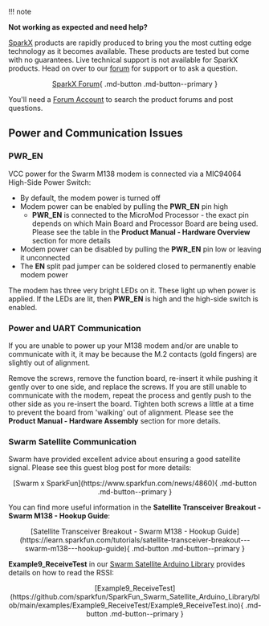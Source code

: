 !!! note
    <p><span class="glyphicon glyphicon-question-sign" aria-hidden="true"></span> <strong>Not working as expected and need help? </strong></p>
    <p><a href="https://www.sparkfun.com/sparkx">SparkX</a> products are rapidly produced to bring you the most cutting edge technology as it becomes available. These products are tested but come with no guarantees. Live technical support is not available for SparkX products. Head on over to our <a href="https://forum.sparkfun.com/viewforum.php?f=123">forum</a> for support or to ask a question.<p>
    <center>
    [SparkX Forum](https://forum.sparkfun.com/viewforum.php?f=123){ .md-button .md-button--primary }
    </center>
    <p>You'll need a <a href="https://forum.sparkfun.com/ucp.php?mode=register">Forum Account</a> to search the product forums and post questions.<p>


## Power and Communication Issues

### PWR_EN

VCC power for the Swarm M138 modem is connected via a MIC94064 High-Side Power Switch:

* By default, the modem power is turned off
* Modem power can be enabled by pulling the **PWR_EN** pin high
    * **PWR_EN** is connected to the MicroMod Processor - the exact pin depends on which Main Board and Processor Board are being used. Please see the table in the **Product Manual - Hardware Overview** section for more details
* Modem power can be disabled by pulling the **PWR_EN** pin low or leaving it unconnected
* The **EN** split pad jumper can be soldered closed to permanently enable modem power

The modem has three very bright LEDs on it. These light up when power is applied. If the LEDs are lit, then **PWR_EN** is high and the high-side switch is enabled.

### Power and UART Communication

If you are unable to power up your M138 modem and/or are unable to communicate with it, it may be because the M.2 contacts (gold fingers) are slightly out of alignment.

Remove the screws, remove the function board, re-insert it while pushing it gently over to one side, and replace the screws. If you are still unable to communicate with the modem, repeat the process and gently push to the other side as you re-insert the board. Tighten both screws a little at a time to prevent the board from 'walking' out of alignment. Please see the **Product Manual - Hardware Assembly** section for more details.

### Swarm Satellite Communication

Swarm have provided excellent advice about ensuring a good satellite signal. Please see this guest blog post for more details:

<center>
[Swarm x SparkFun](https://www.sparkfun.com/news/4860){ .md-button .md-button--primary }
</center>

You can find more useful information in the **Satellite Transceiver Breakout - Swarm M138 - Hookup Guide**:

<center>
[Satellite Transceiver Breakout - Swarm M138 - Hookup Guide](https://learn.sparkfun.com/tutorials/satellite-transceiver-breakout---swarm-m138---hookup-guide){ .md-button .md-button--primary }
</center>

**Example9_ReceiveTest** in our [Swarm Satellite Arduino Library](https://github.com/sparkfun/SparkFun_Swarm_Satellite_Arduino_Library) provides details on how to read the RSSI:

<center>
[Example9_ReceiveTest](https://github.com/sparkfun/SparkFun_Swarm_Satellite_Arduino_Library/blob/main/examples/Example9_ReceiveTest/Example9_ReceiveTest.ino){ .md-button .md-button--primary }
</center>
